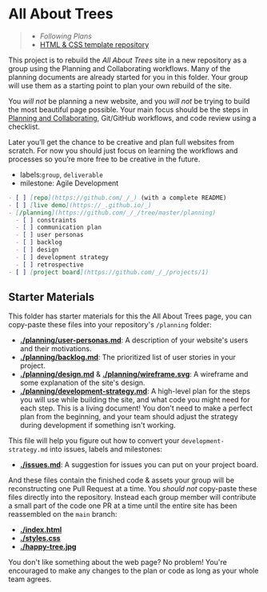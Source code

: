 # All About Trees

> - _Following Plans_
> - [HTML & CSS template repository](https://github.com/HackYourFutureBelgium/template-html-css)

This project is to rebuild the _All About Trees_ site in a new repository as a
group using the Planning and Collaborating workflows. Many of the planning
documents are already started for you in this folder. Your group will use them
as a starting point to plan your own rebuild of the site.

You _will not_ be planning a new website, and you _will not_ be trying to build
the most beautiful page possible. Your main focus should be the steps in
[Planning and Collaborating](https://github.com/hackyourfuturebelgium/planning-and-collaborating),
Git/GitHub workflows, and code review using a checklist.

Later you’ll get the chance to be creative and plan full websites from scratch.
For now you should just focus on learning the workflows and processes so you’re
more free to be creative in the future.

- labels:`group`, `deliverable`
- milestone: Agile Development

```markdown
- [ ] [repo](https://github.com/_/_) (with a complete README)
- [ ] [live demo](https://_.github.io/_)
- [/planning](https://github.com/_/_/tree/master/planning)
  - [ ] constraints
  - [ ] communication plan
  - [ ] user personas
  - [ ] backlog
  - [ ] design
  - [ ] development strategy
  - [ ] retrospective
- [ ] [project board](https://github.com/_/_/projects/1)
```

## Starter Materials

This folder has starter materials for this the All About Trees page, you can
copy-paste these files into your repository's `/planning` folder:

- **[./planning/user-personas.md](./planning/user-personas.md)**: A description
  of your website's users and their motivations.
- **[./planning/backlog.md](./planning/backlog.md)**: The prioritized list of
  user stories in your project.
- **[./planning/design.md](./planning/design.md)** &
  **[./planning/wireframe.svg](./planning/wireframe.svg)**: A wireframe and some
  explanation of the site's design.
- **[./planning/development-strategy.md](./planning/development-strategy.md)**:
  A high-level plan for the steps you will use while building the site, and what
  code you might need for each step. This is a living document! You don't need
  to make a perfect plan from the beginning, and your team should adjust the
  strategy during development if something isn't working.

This file will help you figure out how to convert your `development-strategy.md`
into issues, labels and milestones:

- **[./issues.md](./issues.md)**: A suggestion for issues you can put on your
  project board.

And these files contain the finished code & assets your group will be
reconstructing one Pull Request at a time. You _should not_ copy-paste these
files directly into the repository. Instead each group member will contribute a
small part of the code one PR at a time until the entire site has been
reassembled on the `main` branch:

- **[./index.html](./index.html)**
- **[./styles.css](./styles.css)**
- **[./happy-tree.jpg](./happy-tree.jpg)**

You don't like something about the web page? No problem! You're encouraged to
make any changes to the plan or code as long as your whole team agrees.
